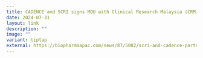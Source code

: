 ```yaml
---
title: CADENCE and SCRI signs MOU with Clinical Research Malaysia (CRM)
date: 2024-07-31
layout: link
description: ""
image: ""
variant: tiptap
external: https://biopharmaapac.com/news/87/5082/scri-and-cadence-partner-with-clinical-research-malaysia-to-strengthen-clinical-research-in-singapore-and-malaysia.html
---
```

